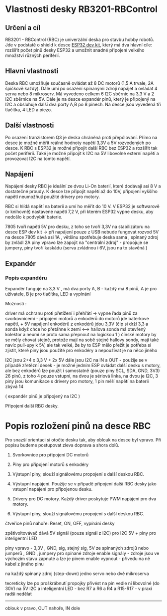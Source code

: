 # Vlastnosti desky RB3201-RBControl

## Určení a cíl

RB3201 - RBControl (RBC) je univerzální deska pro stavbu hobby robotů. Jde v podstatě o shield k desce 
 [ESP32 dev kit](https://www.espressif.com/en/products/hardware/esp32-devkitc/overview), který má dva hlavní cíle: rozšířit počet pinů desky ESP32 a umožnit snadné připojení velkého množství různých periférií. 

## Hlavní vlastnosti 

Deska RBC umožňuje současně ovládat až 8 DC motorů (1,5 A trvale, 2A špičkově každý). Dále umí po osazení spínanými zdroji napájet a ovládat 4 serva nebo 8 mikroserv. Má vyvedeno celkem 6 I2C sběrnic na 3,3 V a 2 I2C sběrnice na 5V. Dále je na desce expandér pinů, který je připojený na I2C a obsluhuje další dva porty A,B po 8 pinech. Na desce jsou vyvedená tři tlačítka, 4 LED a piezo. 

## Další vlastnosti 

Po osazení tranzistorem Q3 je deska chráněná proti přepólování. Přímo na desce je možné měřit reálné hodnoty napětí 3,3V a
5V rozvedených po desce. 
K RBC s ESP32 je možné připojit další RBC bez ESP32 a rozšířit tak počet periférií. Také je možné připojit k I2C na 5V libovolné externí napětí a provozovat I2C na tomto napětí. 

## Napájení

Napájení desky RBC je ideální ze dvou Li-On baterií, které dodávají asi 8 V a dostatečné proudy. K desce lze připojit napětí až do 10V, připojení vyššího napětí neumožňují použité drivery pro motory. 

RBC si hlídá napětí na baterii a umí ho měřit do 10 V. 
V ESP32 je softwarově (v knihovně) nastavené napětí 7,2 V, při kterém ESP32 vypne desku, aby nedošlo k podvybití baterie.  

7805 tvoří napětí 5V pro desku, z toho se tvoří 3,3V na stabilizátoru na desce ESP dev kit -> při napájení pouze z USB nebude fungovat rozvod 5V na desce 
7805 dává asi 1A , většinu spotřebuje deska sama , spínaný zdroj by zvládl 2A 
piny vpravo lze zapojit na "centrální zdroj" - propojuje se  jumpery, piny tvoří kaskádu 
(serva zvládnou i 6V, jsou na to stavěná  ) 

## Expandér
### Popis expandéru


Expandér funguje na 3,3 V , má dva porty A, B - každý má 8 pinů, A je pro uživatele, B je pro tlačítka, LED a vypínání 

Možnosti : 

driver má ochranu proti přetížení i přehřátí -> vypne 
řada pinů za svorkovnicemi - připojení motorů a enkodérů 
do motorů jde baterkové napětí, + 5V napájení enkodérů 
z enkodérů jdou 3,3V (čip si drží 3,3 a sonda když chce ho přetáhne k zemi <--> hallova sonda má otevřený kolektor 
a neumí se proto sama přepnout na logickou 1 ) čínské motory by se měly chovat stejně, protože mají na sobě stejné hallovy sondy, 
mají také navíc pull-upy k 5V, ale tak velké, že by to ESP mělo přežít 
je potřeba si zjistit, které piny jsou použité pro enkodéry a nepoužívat je na něco jiného 

 I2C jsou 2+4 x 3,3 V + 2x 5V 
dále jsou I2C na IN a OUT - použije se v případě zřetězní desek - je možné jedním ESP ovládat další desku s motory, ale bez enkodérů 
lze použít i samostatně (pouze piny SCL, SDA, GND, 3V3) 
26 pinů, z toho 4 pouze vstupní, na dvou je sériová linka, na dvou je I2C, 3 piny jsou komunikace s drivery pro motory, 1 pin měří napětí na baterii 
zbývá 14 

( expandér pinů je připojený na I2C )

Připojení další RBC desky. 

# Popis rozložení pinů na desce RBC

Pro snazší orientaci si otočte desku tak, aby oblouk na desce byl vpravo. 
Při popisu budeme postupovat zleva doprava a shora dolů. 

1. Svorkovnice pro připojení DC motorů 

2. Piny pro připojení motorů s enkodéry 

3. Výstupní piny, slouží signálovému propojení s další deskou RBC. 

4. Výstupní napájení. Použije se v případě připojení další RBC desky jako vstupní napájení pro připojenou desku. 

5. Drivery pro DC motory. Každý driver poskytuje PWM napájení pro dva motory. 

6. Výstupní piny, slouží signálovému propojení s další deskou RBC. 

čtveřice pinů nahoře: 
Reset, ON, OFF, vypínání desky 

zpětivoltovávač dává 5V signál (pouze signál z I2C) pro I2C 5V + piny pro inteligentní LED
 
piny vpravo - 3,3V , GND, sig, stejný sig, 5V ze spínaných zdrojů nebo jumperů , GND , jumpery pro spínané zdroje 
enable signály - zdroje jsou ve výchozím stavu zapnuté a lze je pinem enable vypnout - přivedu na ně kabel z jiného pinu 


na každý spínaný zdroj (step-down) jedno servo nebo dvě mikroserva 


teoreticky lze po proškrábnutí propojky přivést na pin vedle ní libovolné (do 30V) na 5V I2C a inteligentní LED - bez R7 a R6 a R4 a R15-R17 - v praxi radši nedělat 

----------------------
oblouk v pravo, OUT nahoře, IN dole 
 
